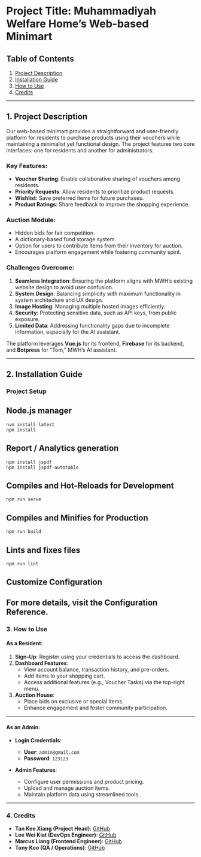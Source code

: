 # Project Title: Muhammadiyah Welfare Home’s Web-based Minimart

## Table of Contents
1. [Project Description](#1-project-description)  
2. [Installation Guide](#2-installation-guide)  
3. [How to Use](#3-how-to-use)  
4. [Credits](#4-credits)  

---

## 1. Project Description

Our web-based minimart provides a straightforward and user-friendly platform for residents to purchase products using their vouchers while maintaining a minimalist yet functional design. The project features two core interfaces: one for residents and another for administrators.

### Key Features:
- **Voucher Sharing**: Enable collaborative sharing of vouchers among residents.  
- **Priority Requests**: Allow residents to prioritize product requests.  
- **Wishlist**: Save preferred items for future purchases.  
- **Product Ratings**: Share feedback to improve the shopping experience.  

### Auction Module:
- Hidden bids for fair competition.  
- A dictionary-based fund storage system.  
- Option for users to contribute items from their inventory for auction.  
- Encourages platform engagement while fostering community spirit.  

### Challenges Overcome:
1. **Seamless Integration**: Ensuring the platform aligns with MWH’s existing website design to avoid user confusion.  
2. **System Design**: Balancing simplicity with maximum functionality in system architecture and UX design.  
3. **Image Hosting**: Managing multiple hosted images efficiently.  
4. **Security**: Protecting sensitive data, such as API keys, from public exposure.  
5. **Limited Data**: Addressing functionality gaps due to incomplete information, especially for the AI assistant.

The platform leverages **Vue.js** for its frontend, **Firebase** for its backend, and **Botpress** for "Tom," MWH’s AI assistant.

---

## 2. Installation Guide

### Project Setup

## Node.js manager
```
nvm install latest
npm install
```

## Report / Analytics generation
```
npm install jspdf
npm install jspdf-autotable
```

## Compiles and Hot-Reloads for Development
```
npm run serve
```

## Compiles and Minifies for Production

```
npm run build
```

## Lints and fixes files
```
npm run lint
```

## Customize Configuration
For more details, visit the Configuration Reference.
---

### 3. How to Use

#### As a Resident:
1. **Sign-Up**: Register using your credentials to access the dashboard.  
2. **Dashboard Features**:  
   - View account balance, transaction history, and pre-orders.  
   - Add items to your shopping cart.  
   - Access additional features (e.g., Voucher Tasks) via the top-right menu.  
3. **Auction House**:  
   - Place bids on exclusive or special items.  
   - Enhance engagement and foster community participation.

---

#### As an Admin:
- **Login Credentials**:  
  - **User**: `admin@gmail.com`  
  - **Password**: `123123`

- **Admin Features**:  
  - Configure user permissions and product pricing.  
  - Upload and manage auction items.  
  - Maintain platform data using streamlined tools.

---

### 4. Credits

- **Tan Kee Xiang (Project Head)**: [GitHub](https://github.com/kee-x)  
- **Lee Wei Kiat (DevOps Engineer)**: [GitHub](https://github.com/weikiatt)  
- **Marcus Liang (Frontend Engineer)**: [GitHub](https://github.com/LiangMarcus)  
- **Tony Koo (QA / Operations)**: [GitHub](https://github.com/LMDlifers)
